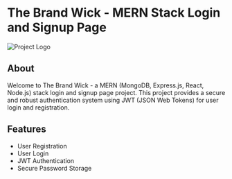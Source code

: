 # The Brand Wick - MERN Stack Login and Signup Page

![Project Logo](https://www.thebrandwick.com/images/logo.png)

## About
Welcome to The Brand Wick - a MERN (MongoDB, Express.js, React, Node.js) stack login and signup page project. This project provides a secure and robust authentication system using JWT (JSON Web Tokens) for user login and registration.

## Features
- User Registration
- User Login
- JWT Authentication
- Secure Password Storage

